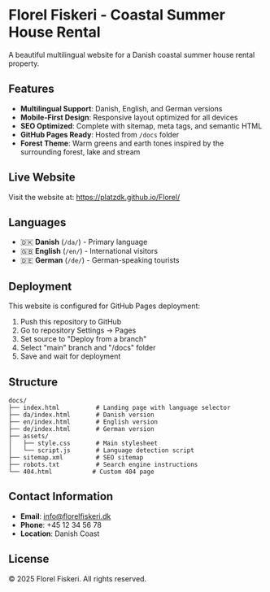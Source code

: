 # Florel Fiskeri - Coastal Summer House Rental

A beautiful multilingual website for a Danish coastal summer house rental property.

## Features

- **Multilingual Support**: Danish, English, and German versions
- **Mobile-First Design**: Responsive layout optimized for all devices
- **SEO Optimized**: Complete with sitemap, meta tags, and semantic HTML
- **GitHub Pages Ready**: Hosted from `/docs` folder
- **Forest Theme**: Warm greens and earth tones inspired by the surrounding forest, lake and stream


## Live Website

Visit the website at: https://platzdk.github.io/Florel/

## Languages

- 🇩🇰 **Danish** (`/da/`) - Primary language
- 🇬🇧 **English** (`/en/`) - International visitors
- 🇩🇪 **German** (`/de/`) - German-speaking tourists

## Deployment

This website is configured for GitHub Pages deployment:

1. Push this repository to GitHub
2. Go to repository Settings → Pages
3. Set source to "Deploy from a branch"
4. Select "main" branch and "/docs" folder
5. Save and wait for deployment

## Structure

```
docs/
├── index.html          # Landing page with language selector
├── da/index.html       # Danish version
├── en/index.html       # English version  
├── de/index.html       # German version
├── assets/
│   ├── style.css       # Main stylesheet
│   └── script.js       # Language detection script
├── sitemap.xml         # SEO sitemap
├── robots.txt          # Search engine instructions
└── 404.html           # Custom 404 page
```

## Contact Information

- **Email**: info@florelfiskeri.dk
- **Phone**: +45 12 34 56 78
- **Location**: Danish Coast

## License

© 2025 Florel Fiskeri. All rights reserved.
